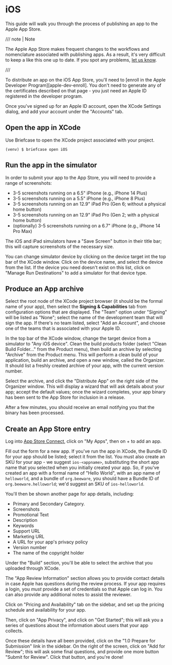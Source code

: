 # iOS

This guide will walk you through the process of publishing an app to the Apple App Store.

/// note | Note

The Apple App Store makes frequent changes to the workflows and nomenclature associated with publishing apps. As a result, it's very difficult to keep a like this one up to date. If you spot any problems, [let us know](https://github.com/beeware/briefcase/issues/new?assignees=&labels=bug,documentation,apple&projects=&template=bug_report.yml).

///

To distribute an app on the iOS App Store, you'll need to [enroll in the Apple Developer Program][apple-dev-enroll]. You don't need to generate any of the certificates described on that page - you just need an Apple ID registered in the developer program.

Once you've signed up for an Apple ID account, open the XCode Settings dialog, and add your account under the "Accounts" tab.

## Open the app in XCode

Use Briefcase to open the XCode project associated with your project.

```console
(venv) $ briefcase open iOS
```

## Run the app in the simulator

In order to submit your app to the App Store, you will need to provide a range of screenshots:

- 3-5 screenshots running on a 6.5" iPhone (e.g., iPhone 14 Plus)
- 3-5 screenshots running on a 5.5" iPhone (e.g., iPhone 8 Plus)
- 3-5 screenshots running on an 12.9" iPad Pro (Gen 6; without a physical home button)
- 3-5 screenshots running on an 12.9" iPad Pro (Gen 2; with a physical home button)
- (optionally) 3-5 screenshots running on a 6.7" iPhone (e.g., iPhone 14 Pro Max)

The iOS and iPad simulators have a "Save Screen" button in their title bar; this will capture screenshots of the necessary size.

You can change simulator device by clicking on the device target int the top bar of the XCode window. Click on the device name, and select the device from the list. If the device you need doesn't exist on this list, click on "Manage Run Destinations" to add a simulator for that device type.

## Produce an App archive

Select the root node of the XCode project browser (it should be the formal name of your app), then select the **Signing & Capabilities** tab from configuration options that are displayed. The "Team" option under "Signing" will be listed as "None"; select the name of the development team that will sign the app. If there's no team listed, select "Add an Account", and choose one of the teams that is associated with your Apple ID.

In the top bar of the XCode window, change the target device from a simulator to "Any iOS device". Clean the build products folder (select "Clean Build Folder..." from the Product menu), then build an archive by selecting "Archive" from the Product menu. This will perform a clean build of your application, build an archive, and open a new window, called the Organizer. It should list a freshly created archive of your app, with the current version number.

Select the archive, and click the "Distribute App" on the right side of the Organizer window. This will display a wizard that will ask details about your app; accept the default values; once the wizard completes, your app binary has been sent to the App Store for inclusion in a release.

After a few minutes, you should receive an email notifying you that the binary has been processed.

## Create an App Store entry

Log into [App Store Connect](https://appstoreconnect.apple.com), click on "My Apps", then on + to add an app.

Fill out the form for a new app. If you've run the app in XCode, the Bundle ID for your app should be listed; select it from the list. You must also create an SKU for your app - we suggest `ios-<appname>`, substituting the short app name that you selected when you initially created your app. So, if you've created an app with a formal name of "Hello World", with an app name of `helloworld`, and a bundle of `org.beeware`, you should have a Bundle ID of `org.beeware.helloworld`; we'd suggest an SKU of `ios-helloworld`.

You'll then be shown another page for app details, including:

- Primary and Secondary Category.
- Screenshots
- Promotional Text
- Description
- Keywords
- Support URL
- Marketing URL
- A URL for your app's privacy policy
- Version number
- The name of the copyright holder

Under the "Build" section, you'll be able to select the archive that you uploaded through XCode.

The "App Review Information" section allows you to provide contact details in case Apple has questions during the review process. If your app requires a login, you *must* provide a set of credentials so that Apple can log in. You can also provide any additional notes to assist the reviewer.

Click on "Pricing and Availability" tab on the sidebar, and set up the pricing schedule and availability for your app.

Then, click on "App Privacy", and click on "Get Started"; this will ask you a series of questions about the information about users that your app collects.

Once these details have all been provided, click on the "1.0 Prepare for Submission" link in the sidebar. On the right of the screen, click on "Add for Review"; this will ask some final questions, and provide one more button "Submit for Review". Click that button, and you're done!

